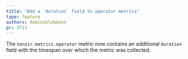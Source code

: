 ```yaml
---
title: "Add a `duration` field to operator metrics"
type: feature
authors: dominiklohmann
pr: 3713
---
```


The `tenzir.metrics.operator` metric now contains an additional `duration`
field with the timespan over which the metric was collected.
